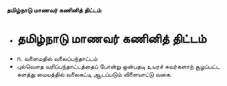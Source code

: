 **தமிழ்நாடு மாணவர் கணினித் திட்டம்**
- # தமிழ்நாடு மாணவர் கணினித் திட்டம்
- n. வளைமதில் வலைப்பந்தாட்டம்
- புல்வௌத வரிப்பந்தாட்டத்தைப் போன்று ஒன்பதடி உயரச் சுவர்களாற் சூழப்பட்ட களத்து மையத்தில் வலைகட்டி ஆடப்படும்  விளையாட்டு வகை.

